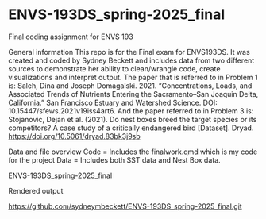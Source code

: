 # ENVS-193DS_spring-2025_final
Final coding assignment for ENVS 193

General information
This repo is for the Final exam for ENVS193DS. It was created and coded by Sydney Beckett and includes data from two different sources to demonstrate her ability to clean/wrangle code, create visualizations and interpret output. The paper that is referred to in Problem 1 is: 
Saleh, Dina and Joseph Domagalski. 2021. “Concentrations, Loads, and Associated Trends of Nutrients Entering the Sacramento–San Joaquin Delta, California.” San Francisco Estuary and Watershed Science. DOI: 10.15447/sfews.2021v19iss4art6.
And the paper referred to in Problem 3 is:
Stojanovic, Dejan et al. (2021). Do nest boxes breed the target species or its competitors? A case study of a critically endangered bird [Dataset]. Dryad. https://doi.org/10.5061/dryad.83bk3j9sb

Data and file overview
Code = Includes the finalwork.qmd which is my code for the project
Data = Includes both SST data and Nest Box data.

ENVS-193DS_spring-2025_final

Rendered output

https://github.com/sydneymbeckett/ENVS-193DS_spring-2025_final.git 
